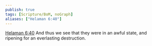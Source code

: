 ```yaml
---
publish: true
tags: [Scripture/BoM, noGraph]
aliases: ["Helaman 6:40"]
---
```

[Helaman 6:40](https://churchofjesuschrist.org/study/scriptures/bofm/hel/6?lang=eng&id=p40#p40) And thus we see that they were in an awful state, and ripening for an everlasting destruction.
